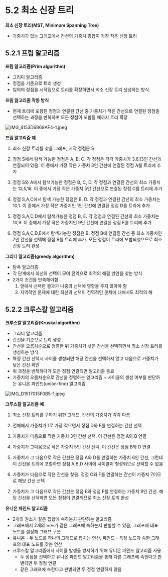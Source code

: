 # 5.2 최소 신장 트리

**최소 신장 트리(MST, Minimum Spanning Tree)**

- 가중치가 있는 그래프에서 간선의 가중치 총합이 가장 작은 신장 트리

## 5.2.1 프림 알고리즘

**프림 알고리즘(Prim algorithm)**

- 그리디 알고리즘
- 정점을 기준으로 트리 생성
- 임의의 정점을 시작점으로 트리를 확장하면서 최소 신장 트리 생성하는 방식

**프림 알고리즘 작동 방식**

- 현재 트리에 포함된 정점과 연결된 간선 중 가중치가 작은 간선으로 연결된 정점을 선택하는 과정을 반복하며 모든 정점이 포함될 때까지 트리 확장

![IMG_4153D6B69AF4-1.jpeg](https://github.com/woowacourse-study/2023-cs-study/assets/50761690/73e4cf17-1ee7-42c8-9662-7e7fe19608a2)

**프림 알고리즘 예**

1) 최소 신장 트리를 찾을 그래프, 시작 정점은 S

2) 정점 S에서 탐색 가능한 정점은 A, B, C. 각 정점은 각각 가중치가 3,6,13인 간선과 연결되어 있음. 이 중에서 가장 작은 가중치 3인 간선에 연결된 정점 A를 트리에 추가

3) 정점 S와 A에서 탐색가능한 정점은 B, C, D. 각 정점과 연결된 간선의 최소 가중치는 13,5,18. 이 중에서 가장 작은 가중치 5인 간선으로 연결된 정점 C를 트리에 추가

4) 정점 S,A,C에서 탐색 가능한 정점은 B, D. 각 정점과 연결된 간선의 최소 가중치는 10,1. 이 중에서 가장 작은 가중치인 1인 간선에 연결된 정점 D를 트리에 추가

5) 정점 S,A,C,D에서 탐색가능한 정점 B, E. 각 정점과 연결된 간선의 최소 가중치는 10,9. 이 중에서 가장 작은 가중치인 9인 간선에 연결된 정점 E를 트리에 추가

6) 정점 S,A,C,D,E에서 탐색가능한 정점은 B. 정점 B에 연결된 간선 중 최소 가중치인 7인 간선을 선택해 정점 B를 트리에 추가. 모든 정점이 트리에 포함되었으므로 최소 신장 트리 완성

**그리디 알고리즘(greedy algorithm)**

- 탐욕 알고리즘
- 각 단계에서 최선의 선택이 모여 전역으로 최적의 해결 방안을 찾는 방식
- 2가지 조건을 만족해야함
    1. 앞에서 선택한 결과가 나중의 선택에 영향을 주지 않아야 함
    2. 지역적인 문제에 대한 최선의 선택이 전역적인 문제에 대해서도 최적의 해

## 5.2.2 크루스칼 알고리즘

**크루스칼 알고리즘(Kruskal algorithm)**

- 그리디 알고리즘
- 간선을 기준으로 트리 생성
- 간선을 오름차순으로 정렬한 뒤 가중치가 낮은 간선을 선택하면서 최소 신장 트리를 생성하는 방식
- 특정 간선 선택시 사이클 생성되면 해당 간선을 선택하지 않고 다음으로 가중치가 낮은 간선 확인
- 위 과정을 반복하다가 모든 정점 연결되면 알고리즘 종료
- 가중치의 오름차순으로 간선을 정렬하는 알고리즘 + 사이클의 생성 여부를 판단하는 유니온 파인드(union-find) 알고리즘

![IMG_D1517015F0B5-1.jpeg](https://github.com/woowacourse-study/2023-cs-study/assets/50761690/35574d9e-383d-402a-bb06-89142c00a9ea)

**크루스칼 알고리즘 예**

1) 최소 신장 트리를 구하기 위한 그래프, 간선의 가중치가 각각 다름

2) 전체에서 가중치가 1로 가장 작으면서 정점 D와 E를 연결하는 간선 선택

3) 가중치가 다음으로 작은 가중치 3인 간선 선택, 이 간선은 정점 A와 B 연결

4) 가중치가 그다음으로 작은 가중치 5인 간선 선택, 이 간선은 정점 B와 D 연결

5) 가중치가 그 다음으로 작은 간선은 정점 A와 D를 연결하는 가중치 6인 간선, 그런데 이 간선을 트리에 포함하면 정점 A,B,D 사이에 사이클이 형성되므로 선택할 수 없음

6) 가중치가 다음으로 작은 간선을 찾음. 정점 C와 F를 연결하는 간선이 가중치 7이므로 해당 간선 선택

7) 가중치가 그 다음으로 작은 간선은 정점 E와 정점 F를 연결하는 가중치 9인 간선. 해당 간선을 선택하면 모든 정점이 연결되므로 최소 신장 트리 완성

**유니온 파인드 알고리즘**

- 2개의 원소가 같은 집합에 속하는지 판단하는 알고리즘
- 그래프에서 2개의 노드가 같은 그래프에 속하는지 판별할 수 있음, 그래프에 대표 노드를 설정해 그래프 구분
- 유니온 - 두 노드를 하나의 그래프로 합치는 연산, 파인드 - 특정 노드가 속한 그래프의 대표 노드를 찾는 연산
- 크루스칼 알고리즘에서 사이클 발생을 방지하기 위해 유니온 파인드 알고리즘 사용
    - 두 정점을 선택하고 유니온 파인드 알고리즘을 통해 다른 그래프에 속한다고 판별되면 두 정점 연결
    - 같은 그래프에 속한다고 판별되면 두 정점 연결하지 않음
